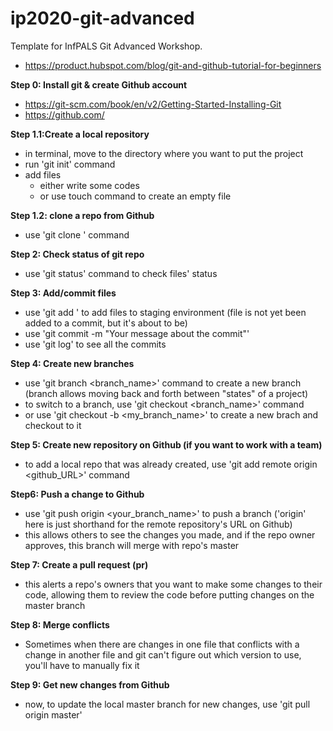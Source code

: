 # ip2020-git-advanced
Template for InfPALS Git Advanced Workshop.

- https://product.hubspot.com/blog/git-and-github-tutorial-for-beginners


**Step 0: Install git & create Github account**
- https://git-scm.com/book/en/v2/Getting-Started-Installing-Git
- https://github.com/

**Step 1.1:Create a local repository**
- in terminal, move to the directory where you want to put the project
- run 'git init' command
- add files
  - either write some codes
  - or use touch command to create an empty file
  
**Step 1.2: clone a repo from Github**
- use 'git clone <url>' command

**Step 2: Check status of git repo**
- use 'git status' command to check files' status

**Step 3: Add/commit files**
- use 'git add <filename>' to add files to staging environment 
  (file is not yet been added to a commit, but it's about to be)
- use 'git commit -m "Your message about the commit"'
- use 'git log' to see all the commits

**Step 4: Create new branches**
- use 'git branch <branch_name>' command to create a new branch 
  (branch allows moving back and forth between "states" of a project)
- to switch to a branch, use 'git checkout <branch_name>' command
- or use 'git checkout -b <my_branch_name>' to create a new brach and checkout to it

**Step 5: Create new repository on Github (if you want to work with a team)**
- to add a local repo that was already created, use 'git add remote origin <github_URL>' command

**Step6: Push a change to Github**
- use 'git push origin <your_branch_name>' to push a branch 
  ('origin' here is just shorthand for the remote repository's URL on Github)
- this allows others to see the changes you made, and if the repo owner approves, this branch will merge with repo's master

**Step 7: Create a pull request (pr)**
- this alerts a repo's owners that you want to make some changes to their code, 
  allowing them to review the code before putting changes on the master branch

**Step 8: Merge conflicts**
- Sometimes when there are changes in one file that conflicts with a change in another file 
  and git can't figure out which version to use, you'll have to manually fix it


**Step 9: Get new changes from Github**
- now, to update the local master branch for new changes, use 'git pull origin master'
